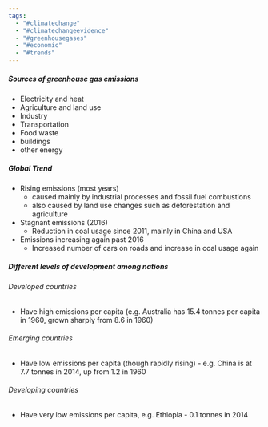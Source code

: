 ```yaml
---
tags:
  - "#climatechange"
  - "#climatechangeevidence"
  - "#greenhousegases"
  - "#economic"
  - "#trends"
---
```

##### Sources of greenhouse gas emissions
- Electricity and heat
- Agriculture and land use
- Industry
- Transportation
- Food waste
- buildings
- other energy

##### Global Trend
- Rising emissions (most years)
	- caused mainly by industrial processes and fossil fuel combustions
	- also caused by land use changes such as deforestation and agriculture
- Stagnant emissions (2016)
	- Reduction in coal usage since 2011, mainly in China and USA
- Emissions increasing again past 2016
	- Increased number of cars on roads and increase in coal usage again


##### Different levels of development among nations
###### Developed countries
- Have high emissions per capita (e.g. Australia has 15.4 tonnes per capita in 1960, grown sharply from 8.6 in 1960)

###### Emerging countries
- Have low emissions per capita (though rapidly rising) - e.g. China is at 7.7 tonnes in 2014, up from 1.2 in 1960

###### Developing countries
- Have very low emissions per capita, e.g. Ethiopia - 0.1 tonnes in 2014